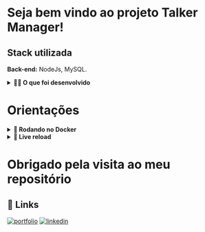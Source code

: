 # Seja bem vindo ao projeto Talker Manager!


## Stack utilizada

**Back-end:** NodeJs, MySQL.


<details>
  <summary><strong>👨‍💻 O que foi desenvolvido</strong></summary>

  Construi uma aplicação de cadastro de talkers (palestrantes) em que é possível cadastrar, visualizar, pesquisar, editar e excluir informações.
  1. Desenvolvimento uma API de um `CRUD` (**C**reate, **R**ead, **U**pdate e **D**elete) de palestrantes (talkers) e;
  2. Desenvolvimento alguns endpoints que irão ler e escrever em um arquivo utilizando o módulo `fs`.

<br />
</details>

# Orientações

<details>
  <summary><strong>🐋 Rodando no Docker</strong></summary>
  
  ## 👉 Com Docker
 
  **:warning: Antes de começar, seu docker-compose precisa estar na versão 1.29 ou superior. [Veja aqui](https://www.digitalocean.com/community/tutorials/how-to-install-and-use-docker-compose-on-ubuntu-20-04-pt) ou [na documentação](https://docs.docker.com/compose/install/) como instalá-lo. No primeiro artigo, você pode substituir onde está com `1.26.0` por `1.29.2`.**


  > :information_source: Rode os serviços `node` e `db` com o comando `docker-compose up -d --build`.

  - Lembre-se de parar o `mysql` se estiver usando localmente na porta padrão (`3306`), ou adapte, caso queria fazer uso da aplicação em containers;

  - Esses serviços irão inicializar um container chamado `talker_manager` e outro chamado `talker_manager`;

  - A partir daqui você pode rodar o container `talker_manager` via CLI ou abri-lo no VS Code;

  > :information_source: Use o comando `docker exec -it talker_manager bash`.

  - Ele te dará acesso ao terminal interativo do container criado pelo compose, que está rodando em segundo plano.

  > :information_source: Instale as dependências [**Caso existam**] com `npm install`. (Instale dentro do container)
  
  - **:warning: Atenção:** Caso opte por utilizar o Docker, **TODOS** os comandos disponíveis no `package.json` (npm start, npm test, npm run dev, ...) devem ser executados **DENTRO** do container, ou seja, no terminal que aparece após a execução do comando `docker exec` citado acima. 

  <br />
  
  ## 👉 Sem Docker

  > :information_source: Instale as dependências [**Caso existam**] com `npm install`
  
  - **:warning: Atenção:** Não rode o comando npm audit fix! Ele atualiza várias dependências do projeto, e essa atualização gera conflitos com o avaliador.

  - **✨ Dica:** Para rodar o projeto desta forma, obrigatoriamente você deve ter o `node` instalado em seu computador.

  <br/>
</details>

<details>
  <summary><strong>🔁 Live reload</strong></summary><br />

  Usei o [Nodemon](https://nodemon.io) para monitorar as mudanças nos arquivos e reiniciar o servidor automaticamente.

  Este projeto já vem com as dependências relacionadas ao _nodemon_ configuradas no arquivo `package.json`.

  Para iniciar o servidor em modo de desenvolvimento basta executar o comando `npm run dev`. Este comando fará com que o servidor reinicie de forma automática ao salvar uma modificação realizada nos arquivos do projeto.
</details>

<h1 style="center">Obrigado pela visita ao meu repositório</h1>

## 🔗 Links
[![portfolio](https://img.shields.io/badge/my_portfolio-000?style=for-the-badge&logo=ko-fi&logoColor=white)](https://vinidipaula.vercel.app/)
[![linkedin](https://img.shields.io/badge/linkedin-0A66C2?style=for-the-badge&logo=linkedin&logoColor=white)](https://www.linkedin.com/in/vinicius-depaula/)




